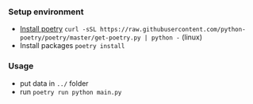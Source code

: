 ### Setup environment
- [Install poetry](https://python-poetry.org/docs/) `curl -sSL https://raw.githubusercontent.com/python-poetry/poetry/master/get-poetry.py | python -` (linux)
- Install packages `poetry install`

### Usage
- put data in `../` folder
- run `poetry run python main.py`